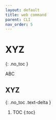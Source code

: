 ```yaml
---
layout: default
title: web command
parent: CLI
nav_order: 5
---
```


# XYZ
{: .no_toc }

ABC

## XYZ
{: .no_toc .text-delta }

1. TOC
{:toc}